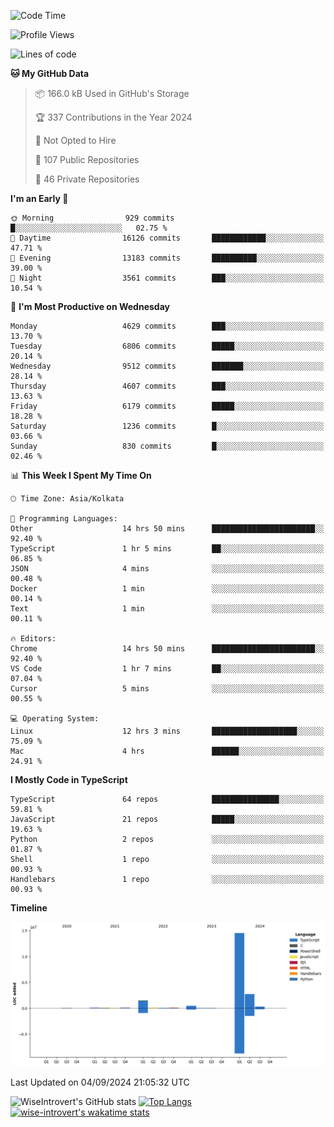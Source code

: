 <!--START_SECTION:waka-->
![Code Time](http://img.shields.io/badge/Code%20Time-1%2C570%20hrs%2048%20mins-blue)

![Profile Views](http://img.shields.io/badge/Profile%20Views-0-blue)

![Lines of code](https://img.shields.io/badge/From%20Hello%20World%20I%27ve%20Written-20.3%20million%20lines%20of%20code-blue)

**🐱 My GitHub Data** 

> 📦 166.0 kB Used in GitHub's Storage 
 > 
> 🏆 337 Contributions in the Year 2024
 > 
> 🚫 Not Opted to Hire
 > 
> 📜 107 Public Repositories 
 > 
> 🔑 46 Private Repositories 
 > 
**I'm an Early 🐤** 

```text
🌞 Morning                929 commits         █░░░░░░░░░░░░░░░░░░░░░░░░   02.75 % 
🌆 Daytime                16126 commits       ████████████░░░░░░░░░░░░░   47.71 % 
🌃 Evening                13183 commits       ██████████░░░░░░░░░░░░░░░   39.00 % 
🌙 Night                  3561 commits        ███░░░░░░░░░░░░░░░░░░░░░░   10.54 % 
```
📅 **I'm Most Productive on Wednesday** 

```text
Monday                   4629 commits        ███░░░░░░░░░░░░░░░░░░░░░░   13.70 % 
Tuesday                  6806 commits        █████░░░░░░░░░░░░░░░░░░░░   20.14 % 
Wednesday                9512 commits        ███████░░░░░░░░░░░░░░░░░░   28.14 % 
Thursday                 4607 commits        ███░░░░░░░░░░░░░░░░░░░░░░   13.63 % 
Friday                   6179 commits        █████░░░░░░░░░░░░░░░░░░░░   18.28 % 
Saturday                 1236 commits        █░░░░░░░░░░░░░░░░░░░░░░░░   03.66 % 
Sunday                   830 commits         █░░░░░░░░░░░░░░░░░░░░░░░░   02.46 % 
```


📊 **This Week I Spent My Time On** 

```text
🕑︎ Time Zone: Asia/Kolkata

💬 Programming Languages: 
Other                    14 hrs 50 mins      ███████████████████████░░   92.40 % 
TypeScript               1 hr 5 mins         ██░░░░░░░░░░░░░░░░░░░░░░░   06.85 % 
JSON                     4 mins              ░░░░░░░░░░░░░░░░░░░░░░░░░   00.48 % 
Docker                   1 min               ░░░░░░░░░░░░░░░░░░░░░░░░░   00.14 % 
Text                     1 min               ░░░░░░░░░░░░░░░░░░░░░░░░░   00.11 % 

🔥 Editors: 
Chrome                   14 hrs 50 mins      ███████████████████████░░   92.40 % 
VS Code                  1 hr 7 mins         ██░░░░░░░░░░░░░░░░░░░░░░░   07.04 % 
Cursor                   5 mins              ░░░░░░░░░░░░░░░░░░░░░░░░░   00.55 % 

💻 Operating System: 
Linux                    12 hrs 3 mins       ███████████████████░░░░░░   75.09 % 
Mac                      4 hrs               ██████░░░░░░░░░░░░░░░░░░░   24.91 % 
```

**I Mostly Code in TypeScript** 

```text
TypeScript               64 repos            ███████████████░░░░░░░░░░   59.81 % 
JavaScript               21 repos            █████░░░░░░░░░░░░░░░░░░░░   19.63 % 
Python                   2 repos             ░░░░░░░░░░░░░░░░░░░░░░░░░   01.87 % 
Shell                    1 repo              ░░░░░░░░░░░░░░░░░░░░░░░░░   00.93 % 
Handlebars               1 repo              ░░░░░░░░░░░░░░░░░░░░░░░░░   00.93 % 
```



**Timeline**

![Lines of Code chart](https://raw.githubusercontent.com/wise-introvert/wise-introvert/master/assets/bar_graph.png)


 Last Updated on 04/09/2024 21:05:32 UTC
<!--END_SECTION:waka-->

![WiseIntrovert's GitHub stats](https://github-readme-stats.vercel.app/api?username=wise-introvert&count_private=true&show_icons=true)
[![Top Langs](https://github-readme-stats.vercel.app/api/top-langs/?username=wise-introvert&langs_count=10)](https://github.com/anuraghazra/github-readme-stats)
[![wise-introvert's wakatime stats](https://github-readme-stats.vercel.app/api/wakatime?username=wiseintrovert)](https://github.com/anuraghazra/github-readme-stats)
